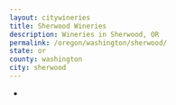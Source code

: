 ```yaml
---
layout: citywineries
title: Sherwood Wineries
description: Wineries in Sherwood, OR
permalink: /oregon/washington/sherwood/
state: or
county: washington
city: sherwood
---
```

-
